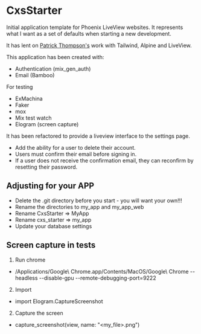 # CxsStarter

Initial application template for Phoenix LiveView websites.
It represents what I want as a set of defaults when starting a new development.

It has lent on [Patrick Thompson's](https://github.com/pthompson/liveview_tailwind_modal) work with Tailwind, Alpine and LiveView.

This application has been created with:

* Authentication (mix_gen_auth)
* Email (Bamboo)

For testing

* ExMachina
* Faker
* mox
* Mix test watch
* Elogram (screen capture)

It has been refactored to provide a liveview interface to the settings page.

* Add the ability for a user to delete their account.
* Users must confirm their email before signing in.
* If a user does not receive the confirmation email, they can reconfirm by resetting their password.


## Adjusting for your APP

* Delete the .git directory before you start - you will want your own!!!
* Rename the directories to my_app and my_app_web
* Rename CxsStarter => MyApp
* Rename cxs_starter => my_app
* Update your database settings
  
## Screen capture in tests

1. Run chrome 
* /Applications/Google\ Chrome.app/Contents/MacOS/Google\ Chrome --headless --disable-gpu --remote-debugging-port=9222

2. Import
* import Elogram.CaptureScreenshot

2. Capture the screen
* capture_screenshot(view, name: "<my_file>.png")


